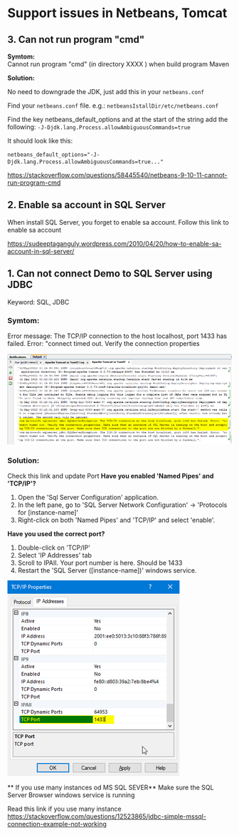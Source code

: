 # Support issues in Netbeans, Tomcat

## 3. Can not run program "cmd"

**Symtom:**   
Cannot run program "cmd" (in directory XXXX ) when build program Maven

**Solution:**   

No need to downgrade the JDK, just add this in your `netbeans.conf`

Find your `netbeans.conf` file. e.g.: `netbeansIstallDir/etc/netbeans.conf`

Find the key netbeans_default_options and at the start of the string add the following: `-J-Djdk.lang.Process.allowAmbiguousCommands=true`

It should look like this:
```
netbeans_default_options="-J-Djdk.lang.Process.allowAmbiguousCommands=true..."
```
https://stackoverflow.com/questions/58445540/netbeans-9-10-11-cannot-run-program-cmd

## 2. Enable sa account in SQL Server

When install SQL Server, you forget to enable sa account. Follow this link to enable sa account

https://sudeeptaganguly.wordpress.com/2010/04/20/how-to-enable-sa-account-in-sql-server/

## 1. Can not connect Demo to SQL Server using JDBC
Keyword: SQL, JDBC

### Symtom:
Error message:
The TCP/IP connection to the host localhost, port 1433 has failed. Error: "connect timed out. Verify the connection properties

![](img/hinh1.png)

### Solution:

Check this link and update Port
**Have you enabled 'Named Pipes' and 'TCP/IP'?**
1. Open the 'Sql Server Configuration' application.
2. In the left pane, go to 'SQL Server Network Configuration' -> 'Protocols for [instance-name]'
3. Right-click on both 'Named Pipes' and 'TCP/IP' and select 'enable'.

**Have you used the correct port?**
1. Double-click on 'TCP/IP'
2. Select 'IP Addresses' tab
3. Scroll to IPAII. Your port number is here. Should be 1433
4. Restart the 'SQL Server ([instance-name])' windows service.

![](img/hinh2.png)

** If you use many instances od MS SQL SEVER**
Make sure the SQL Server Browser windows service is running

Read this link if you use many instance https://stackoverflow.com/questions/12523865/jdbc-simple-mssql-connection-example-not-working
